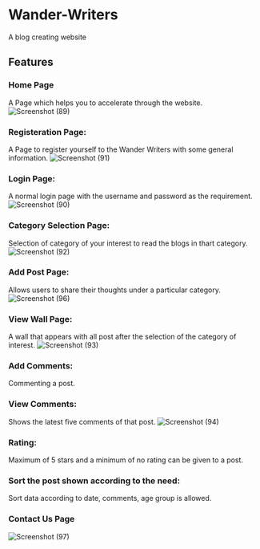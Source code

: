 # Wander-Writers
A blog creating website


## Features

### Home Page
A Page which helps you to accelerate through the website.
![Screenshot (89)](https://user-images.githubusercontent.com/67046621/88284176-96b47f80-cd0a-11ea-81bb-6384d23d6846.png)

### Registeration Page:
A Page to register yourself to the Wander Writers with some general information.
![Screenshot (91)](https://user-images.githubusercontent.com/67046621/88285215-50602000-cd0c-11ea-9c26-3e25cc94a429.png)


### Login Page: 
A normal login page with the username and password as the requirement.
![Screenshot (90)](https://user-images.githubusercontent.com/67046621/88285235-59e98800-cd0c-11ea-9055-6e4f9d6f7be0.png)

### Category Selection Page: 
Selection of category of your interest to read the blogs in thart category.
![Screenshot (92)](https://user-images.githubusercontent.com/67046621/88285164-40e0d700-cd0c-11ea-8a61-0118b2d30da4.png)

### Add Post Page:
Allows users to share their thoughts under a particular category.
![Screenshot (96)](https://user-images.githubusercontent.com/67046621/88284999-024b1c80-cd0c-11ea-949c-87f6ebe4d3cc.png)


### View Wall Page:
A wall that appears with all post after the selection of the category of interest.
![Screenshot (93)](https://user-images.githubusercontent.com/67046621/88285123-33c3e800-cd0c-11ea-8225-8690840f7f3f.png)


### Add Comments:
Commenting a post.


### View Comments:
Shows the latest five comments of that post.
![Screenshot (94)](https://user-images.githubusercontent.com/67046621/88285096-26a6f900-cd0c-11ea-81de-85848ab75e88.png)


### Rating:
Maximum of 5 stars and a minimum of no rating can be given to a post.


### Sort the post shown according to the need:
Sort data according to date, comments, age group is allowed.

### Contact Us Page
![Screenshot (97)](https://user-images.githubusercontent.com/67046621/88284921-df206d00-cd0b-11ea-8881-36b4466ffb92.png)
